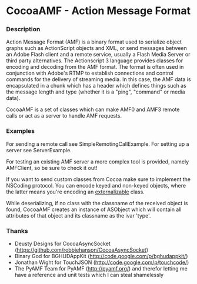# CocoaAMF - Action Message Format

### Description

Action Message Format (AMF) is a binary format used to serialize object graphs such as ActionScript objects and XML, or send messages between an Adobe Flash client and a remote service, usually a Flash Media Server or third party alternatives. The Actionscript 3 language provides classes for encoding and decoding from the AMF format.
The format is often used in conjunction with Adobe's RTMP to establish connections and control commands for the delivery of streaming media. In this case, the AMF data is encapsulated in a chunk which has a header which defines things such as the message length and type (whether it is a "ping", "command" or media data).

CocoaAMF is a set of classes which can make AMF0 and AMF3 remote calls or act as a server to handle AMF requests.

### Examples

For sending a remote call see SimpleRemotingCallExample.
For setting up a server see ServerExample.

For testing an existing AMF server a more complex tool is provided, namely AMFClient, so be sure to check it out!

If you want to send custom classes from Cocoa make sure to implement the NSCoding protocol. You can encode keyed and non-keyed objects, where the latter means you're encoding an [externalizable](http://livedocs.adobe.com/flash/9.0/ActionScriptLangRefV3/flash/utils/IExternalizable.html) class.

While deserializing, if no class with the classname of the received object is found, CocoaAMF creates an instance of ASObject which will contain all attributes of that object and its classname as the ivar 'type'.

### Thanks
- Deusty Designs for CocoaAsyncSocket (<https://github.com/robbiehanson/CocoaAsyncSocket>)
- Binary God for BGHUDAppKit (<http://code.google.com/p/bghudappkit/>)
- Jonathan Wight for TouchJSON (<http://code.google.com/p/touchcode/>)
- The PyAMF Team for PyAMF (<http://pyamf.org/>) and therefor letting me have a reference and unit tests which I can steal shamelessly